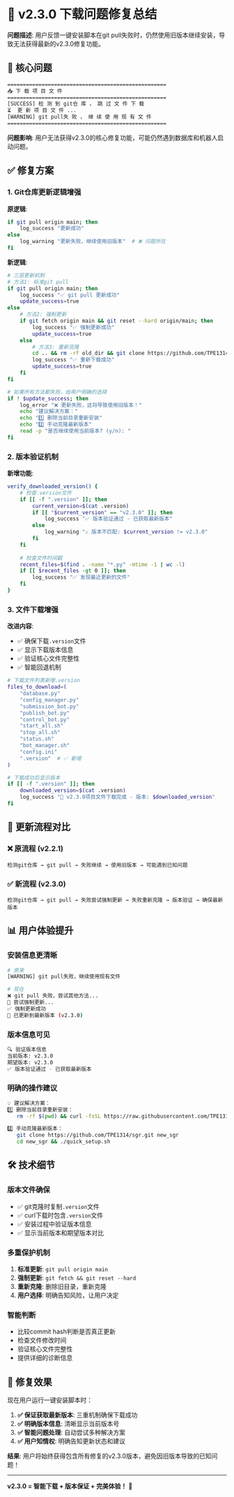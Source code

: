 # 🔧 v2.3.0 下载问题修复总结

**问题描述**: 用户反馈一键安装脚本在git pull失败时，仍然使用旧版本继续安装，导致无法获得最新的v2.3.0修复功能。

## 🎯 核心问题

```bash
===================================================
📥 下 载 项 目 文 件
===================================================
[SUCCESS] 检 测 到 git仓 库 ， 跳 过 文 件 下 载
⏳  更 新 项 目 文 件 ...
[WARNING] git pull失 败 ， 继 续 使 用 现 有 文 件
===================================================
```

**问题影响**: 用户无法获得v2.3.0的核心修复功能，可能仍然遇到数据库和机器人启动问题。

## ✅ 修复方案

### 1. Git仓库更新逻辑增强

**原逻辑**:
```bash
if git pull origin main; then
    log_success "更新成功"
else
    log_warning "更新失败，继续使用旧版本"  # ❌ 问题所在
fi
```

**新逻辑**:
```bash
# 三层更新机制
# 方法1: 标准git pull
if git pull origin main; then
    log_success "✅ git pull 更新成功"
    update_success=true
else
    # 方法2: 强制更新
    if git fetch origin main && git reset --hard origin/main; then
        log_success "✅ 强制更新成功"
        update_success=true
    else
        # 方法3: 重新克隆
        cd .. && rm -rf old_dir && git clone https://github.com/TPE1314/sgr.git
        log_success "✅ 重新下载成功"
        update_success=true
    fi
fi

# 如果所有方法都失败，给用户明确的选择
if ! $update_success; then
    log_error "❌ 更新失败，这将导致使用旧版本！"
    echo "建议解决方案："
    echo "1️⃣ 删除当前目录重新安装"
    echo "2️⃣ 手动克隆最新版本"
    read -p "是否继续使用当前版本? (y/n): "
fi
```

### 2. 版本验证机制

**新增功能**:
```bash
verify_downloaded_version() {
    # 检查.version文件
    if [[ -f ".version" ]]; then
        current_version=$(cat .version)
        if [[ "$current_version" == "v2.3.0" ]]; then
            log_success "✅ 版本验证通过 - 已获取最新版本"
        else
            log_warning "⚠️ 版本不匹配: $current_version != v2.3.0"
        fi
    fi
    
    # 检查文件时间戳
    recent_files=$(find . -name "*.py" -mtime -1 | wc -l)
    if [[ $recent_files -gt 0 ]]; then
        log_success "✅ 发现最近更新的文件"
    fi
}
```

### 3. 文件下载增强

**改进内容**:
- ✅ 确保下载`.version`文件
- ✅ 显示下载版本信息
- ✅ 验证核心文件完整性
- ✅ 智能回退机制

```bash
# 下载文件列表新增.version
files_to_download=(
    "database.py"
    "config_manager.py" 
    "submission_bot.py"
    "publish_bot.py"
    "control_bot.py"
    "start_all.sh"
    "stop_all.sh"
    "status.sh"
    "bot_manager.sh"
    "config.ini"
    ".version"  # ✅ 新增
)

# 下载成功后显示版本
if [[ -f ".version" ]]; then
    downloaded_version=$(cat .version)
    log_success "🎉 v2.3.0项目文件下载完成 - 版本: $downloaded_version"
fi
```

## 🔄 更新流程对比

### ❌ 原流程 (v2.2.1)
```
检测git仓库 → git pull → 失败继续 → 使用旧版本 → 可能遇到已知问题
```

### ✅ 新流程 (v2.3.0)
```
检测git仓库 → git pull → 失败尝试强制更新 → 失败重新克隆 → 版本验证 → 确保最新版本
```

## 📊 用户体验提升

### 安装信息更清晰
```bash
# 原来
[WARNING] git pull失败，继续使用现有文件

# 现在  
❌ git pull 失败，尝试其他方法...
🔄 尝试强制更新...
✅ 强制更新成功
🎉 已更新到最新版本 (v2.3.0)
```

### 版本信息可见
```bash
🔍 验证版本信息
当前版本: v2.3.0
期望版本: v2.3.0
✅ 版本验证通过 - 已获取最新版本
```

### 明确的操作建议
```bash
💡 建议解决方案：
1️⃣ 删除当前目录重新安装：
   rm -rf $(pwd) && curl -fsSL https://raw.githubusercontent.com/TPE1314/sgr/main/quick_setup.sh | bash

2️⃣ 手动克隆最新版本：
   git clone https://github.com/TPE1314/sgr.git new_sgr
   cd new_sgr && ./quick_setup.sh
```

## 🛠️ 技术细节

### 版本文件确保
- ✅ git克隆时复制`.version`文件
- ✅ curl下载时包含`.version`文件  
- ✅ 安装过程中验证版本信息
- ✅ 显示当前版本和期望版本对比

### 多重保护机制
1. **标准更新**: `git pull origin main`
2. **强制更新**: `git fetch && git reset --hard`
3. **重新克隆**: 删除旧目录，重新克隆
4. **用户选择**: 明确告知风险，让用户决定

### 智能判断
- 比较commit hash判断是否真正更新
- 检查文件修改时间
- 验证核心文件完整性
- 提供详细的诊断信息

## 🎯 修复效果

现在用户运行一键安装脚本时：

1. **✅ 保证获取最新版本**: 三重机制确保下载成功
2. **✅ 明确版本信息**: 清晰显示当前版本号
3. **✅ 智能问题处理**: 自动尝试多种解决方案
4. **✅ 用户知情权**: 明确告知更新状态和建议

**结果**: 用户将始终获得包含所有修复的v2.3.0版本，避免因旧版本导致的已知问题！

---

**v2.3.0 = 智能下载 + 版本保证 + 完美体验！** 🚀